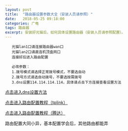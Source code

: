 ```yaml
---
layout: post
title:  "路由器设置参数大全（安装人员请参照）"
date:   2018-05-25 09:18:00
categories: 广电
tags: 路由器
excerpt: 安装好光猫后，如何具体设置路由器（安装人员请参照配置）。
---
```

 ```flow
	光猫lan1口请连接路由器wan口
	光猫lan2口请直连机顶盒网口
	连接好后进入路由配置 
 ```
 ```flow
	必改参数：
	1.拨号模式请选择正常拨号模式，不要选自动
	2.拨号方式请选自动拨号，不要选按需拨号
	3.dns设置114.114.114.114，具体请点击下方连接查看设置方法
 ```
[点击进入dns设置方法](https://youyefu.github.io/2018/05/22/%E4%B8%BB%E6%B5%81%E8%B7%AF%E7%94%B1%E5%99%A8%E7%9A%84dns%E8%AE%BE%E7%BD%AE.html )

 [点击进入路由配置教程（tplink）](http://service.tp-link.com.cn/detail_article_298.html)

[点击进入路由配置教程（腾达）](http://www.tenda.com.cn/faq/5793.html)


路由配置大同小异，基本配置学会后，其他路由都能弄 